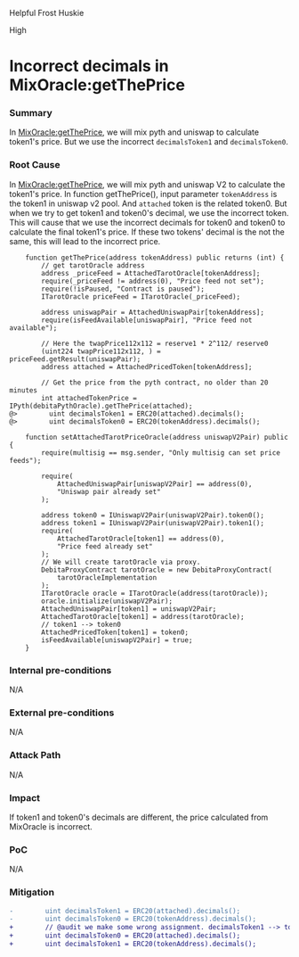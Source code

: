 Helpful Frost Huskie

High

# Incorrect decimals in MixOracle:getThePrice

### Summary

In [MixOracle:getThePrice](url), we will mix pyth and uniswap to calculate token1's price. But we use the incorrect `decimalsToken1` and `decimalsToken0`.

### Root Cause

In [MixOracle:getThePrice](https://github.com/sherlock-audit/2024-11-debita-finance-v3/blob/main/Debita-V3-Contracts/contracts/oracles/MixOracle/MixOracle.sol#L56), we will mix pyth and uniswap V2 to calculate the token1's price.
In function getThePrice(), input parameter `tokenAddress` is the token1 in uniswap v2 pool. And `attached` token is the related token0. But when we try to get token1 and token0's decimal, we use the incorrect token. This will cause that we use the incorrect decimals for token0 and token0 to calculate the final token1's price. If these two tokens' decimal is the not the same, this will lead to the incorrect price.
```solidity
    function getThePrice(address tokenAddress) public returns (int) {
        // get tarotOracle address
        address _priceFeed = AttachedTarotOracle[tokenAddress];
        require(_priceFeed != address(0), "Price feed not set");
        require(!isPaused, "Contract is paused");
        ITarotOracle priceFeed = ITarotOracle(_priceFeed);

        address uniswapPair = AttachedUniswapPair[tokenAddress];
        require(isFeedAvailable[uniswapPair], "Price feed not available");

        // Here the twapPrice112x112 = reserve1 * 2^112/ reserve0
        (uint224 twapPrice112x112, ) = priceFeed.getResult(uniswapPair);
        address attached = AttachedPricedToken[tokenAddress];

        // Get the price from the pyth contract, no older than 20 minutes
        int attachedTokenPrice = IPyth(debitaPythOracle).getThePrice(attached);
@>        uint decimalsToken1 = ERC20(attached).decimals();
@>        uint decimalsToken0 = ERC20(tokenAddress).decimals();

```
```solidity
    function setAttachedTarotPriceOracle(address uniswapV2Pair) public {
        require(multisig == msg.sender, "Only multisig can set price feeds");

        require(
            AttachedUniswapPair[uniswapV2Pair] == address(0),
            "Uniswap pair already set"
        );

        address token0 = IUniswapV2Pair(uniswapV2Pair).token0();
        address token1 = IUniswapV2Pair(uniswapV2Pair).token1();
        require(
            AttachedTarotOracle[token1] == address(0),
            "Price feed already set"
        );
        // We will create tarotOracle via proxy.
        DebitaProxyContract tarotOracle = new DebitaProxyContract(
            tarotOracleImplementation
        );
        ITarotOracle oracle = ITarotOracle(address(tarotOracle));
        oracle.initialize(uniswapV2Pair);
        AttachedUniswapPair[token1] = uniswapV2Pair;
        AttachedTarotOracle[token1] = address(tarotOracle);
        // token1 --> token0
        AttachedPricedToken[token1] = token0;
        isFeedAvailable[uniswapV2Pair] = true;
    }
```

### Internal pre-conditions

N/A

### External pre-conditions

N/A

### Attack Path

N/A

### Impact

If token1 and token0's decimals are different, the price calculated from MixOracle is incorrect.

### PoC

N/A

### Mitigation

```diff
-        uint decimalsToken1 = ERC20(attached).decimals();
-        uint decimalsToken0 = ERC20(tokenAddress).decimals();
+        // @audit we make some wrong assignment. decimalsToken1 --> tokenAddress
+        uint decimalsToken0 = ERC20(attached).decimals();
+        uint decimalsToken1 = ERC20(tokenAddress).decimals();
```